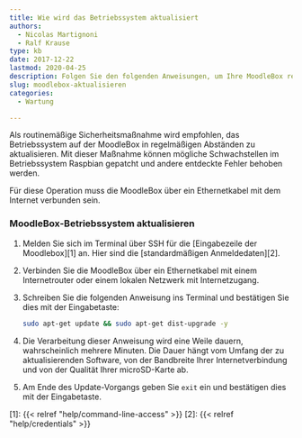 ```yaml
---
title: Wie wird das Betriebssystem aktualisiert
authors:
  - Nicolas Martignoni
  - Ralf Krause
type: kb
date: 2017-12-22
lastmod: 2020-04-25
description: Folgen Sie den folgenden Anweisungen, um Ihre MoodleBox regelmäßig zu aktualisieren
slug: moodlebox-aktualisieren
categories:
  - Wartung

---
```

Als routinemäßige Sicherheitsmaßnahme wird empfohlen, das Betriebssystem auf der MoodleBox in regelmäßigen Abständen zu aktualisieren. Mit dieser Maßnahme können mögliche Schwachstellen im Betriebssystem Raspbian gepatcht und andere entdeckte Fehler behoben werden.

Für diese Operation muss die MoodleBox über ein Ethernetkabel mit dem Internet verbunden sein.

### MoodleBox-Betriebssystem aktualisieren

  1. Melden Sie sich im Terminal über SSH für die [Eingabezeile der Moodlebox][1] an. Hier sind die [standardmäßigen Anmeldedaten][2].
  2. Verbinden Sie die MoodleBox über ein Ethernetkabel mit einem Internetrouter oder einem lokalen Netzwerk mit Internetzugang.
  3. Schreiben Sie die folgenden Anweisung ins Terminal und bestätigen Sie dies mit der Eingabetaste:

      ```bash
      sudo apt-get update && sudo apt-get dist-upgrade -y
      ```

  4. Die Verarbeitung dieser Anweisung wird eine Weile dauern, wahrscheinlich mehrere Minuten. Die Dauer hängt vom Umfang der zu aktualisierenden Software, von der Bandbreite Ihrer Internetverbindung und von der Qualität Ihrer microSD-Karte ab.
  5. Am Ende des Update-Vorgangs geben Sie `exit` ein und bestätigen dies mit der Eingabetaste.

 [1]: {{< relref "help/command-line-access" >}}
 [2]: {{< relref "help/credentials" >}}
